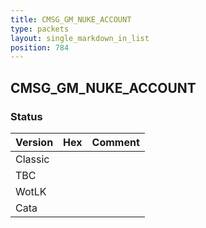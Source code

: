 ```yaml
---
title: CMSG_GM_NUKE_ACCOUNT
type: packets
layout: single_markdown_in_list
position: 784
---
```


## CMSG_GM_NUKE_ACCOUNT

### Status

Version | Hex | Comment
---------- | ---------- | ---------- 
Classic |  |  
TBC |  |  
WotLK |  |  
Cata |  |  
